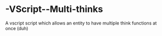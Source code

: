 # -VScript--Multi-thinks
A vscript script which allows an entity to have multiple think functions at once (duh)

